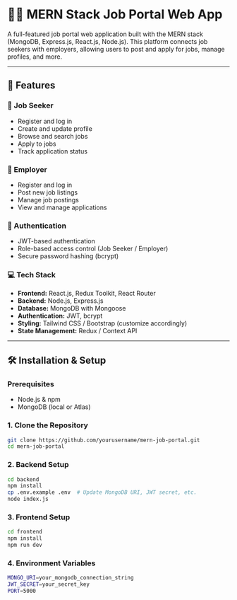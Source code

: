 # 🧑‍💼 MERN Stack Job Portal Web App

A full-featured job portal web application built with the MERN stack (MongoDB, Express.js, React.js, Node.js). This platform connects job seekers with employers, allowing users to post and apply for jobs, manage profiles, and more.

---

## 🚀 Features

### 👤 Job Seeker
- Register and log in
- Create and update profile
- Browse and search jobs
- Apply to jobs
- Track application status

### 🏢 Employer
- Register and log in
- Post new job listings
- Manage job postings
- View and manage applications

### 🔐 Authentication
- JWT-based authentication
- Role-based access control (Job Seeker / Employer)
- Secure password hashing (bcrypt)

### 💻 Tech Stack
- **Frontend:** React.js, Redux Toolkit, React Router
- **Backend:** Node.js, Express.js
- **Database:** MongoDB with Mongoose
- **Authentication:** JWT, bcrypt
- **Styling:** Tailwind CSS / Bootstrap (customize accordingly)
- **State Management:** Redux / Context API

---

## 🛠️ Installation & Setup

### Prerequisites
- Node.js & npm
- MongoDB (local or Atlas)

### 1. Clone the Repository

```bash
git clone https://github.com/yourusername/mern-job-portal.git
cd mern-job-portal
```
### 2. Backend Setup 
```bash
cd backend
npm install
cp .env.example .env  # Update MongoDB URI, JWT secret, etc.
node index.js
```
### 3. Frontend Setup
```bash
cd frontend
npm install
npm run dev
```
### 4. Environment Variables
```bash
MONGO_URI=your_mongodb_connection_string
JWT_SECRET=your_secret_key
PORT=5000
```

